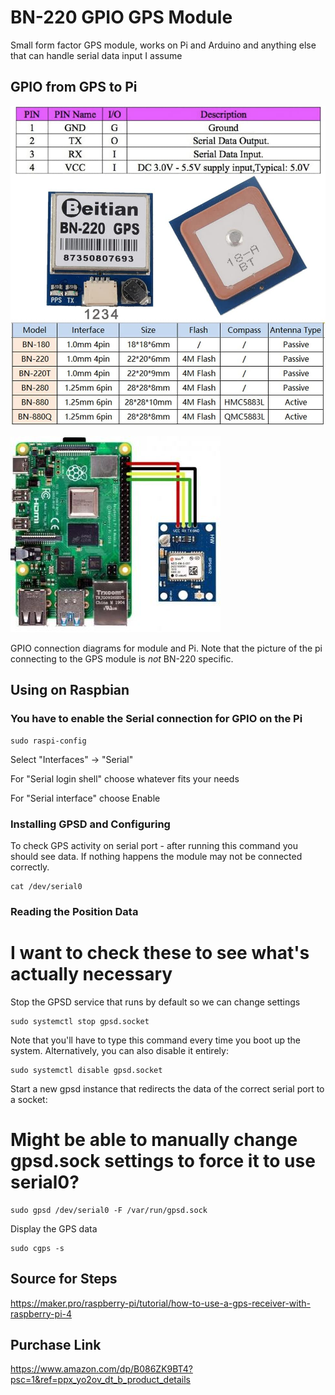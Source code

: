 # BN-220 GPIO GPS Module

Small form factor GPS module, works on Pi and Arduino and anything else that can handle serial data input I assume

## GPIO from GPS to Pi

![BN-220 Pinout](BN-220_pinout.jpg)

![GPS to Pi - Not BN-220 specific](rpi-gps_pinout.JPG)

GPIO connection diagrams for module and Pi. Note that the picture of the pi connecting to the GPS module is *not* BN-220 specific.

## Using on Raspbian

### You have to enable the Serial connection for GPIO on the Pi

```
sudo raspi-config
```

Select "Interfaces" -> "Serial"

For "Serial login shell" choose whatever fits your needs

For "Serial interface" choose Enable

### Installing GPSD and Configuring

To check GPS activity on serial port - after running this command you should see data. If nothing happens the module may not be connected correctly.

```
cat /dev/serial0
```


### Reading the Position Data

# I want to check these to see what's actually necessary

Stop the GPSD service that runs by default so we can change settings

```
sudo systemctl stop gpsd.socket
```

Note that you'll have to type this command every time you boot up the system. Alternatively, you can also disable it entirely:

```
sudo systemctl disable gpsd.socket
```

Start a new gpsd instance that redirects the data of the correct serial port to a socket: 

# Might be able to manually change gpsd.sock settings to force it to use serial0?

```
sudo gpsd /dev/serial0 -F /var/run/gpsd.sock
```

Display the GPS data

```
sudo cgps -s
```



## Source for Steps

https://maker.pro/raspberry-pi/tutorial/how-to-use-a-gps-receiver-with-raspberry-pi-4


## Purchase Link

https://www.amazon.com/dp/B086ZK9BT4?psc=1&ref=ppx_yo2ov_dt_b_product_details